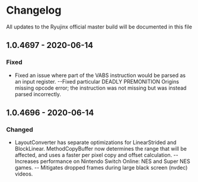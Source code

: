 # Changelog
All updates to the Ryujinx official master build will be documented in this file

## 1.0.4697 - 2020-06-14
### Fixed
- Fixed an issue where part of the VABS instruction would be parsed as an input register.
--Fixed particular DEADLY PREMONITION Origins missing opcode error; the instruction was not missing but was instead parsed incorrectly. 

## 1.0.4696 - 2020-06-14
### Changed
- LayoutConverter has separate optimizations for LinearStrided and BlockLinear. MethodCopyBuffer now determines the range that will be affected, and uses a faster per pixel copy and offset calculation.
-- Increases performance on Nintendo Switch Online: NES and Super NES games.
-- Mitigates dropped frames during large black screen (nvdec) videos.
